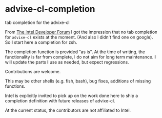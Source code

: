 # advixe-cl-completion
tab completion for the advixe-cl

From [The Intel Developer Forum](https://software.intel.com/en-us/forums/intel-vtune-amplifier-xe/topic/564262)
I got the impression that no tab completion for `advixe-cl` exists at the moment. (And also I didn't find one
on google). So I start here a completion for zsh.

The completion function is provided "as is". At the time of writing, the functionality is far from complete,
I do not aim for long term maintenance. I will update the parts I use as needed, but expect regressions.

Contributions are welcome.

This may be other shells (e.g. fish, bash), bug fixes, additions of missing functions.

Intel is explicitly invited to pick up on the work done here to ship a completion definition with future releases
of advixe-cl.

At the current status, the contributors are not affiliated to Intel.
